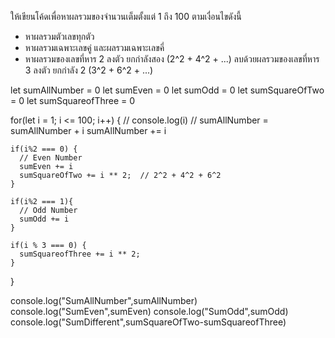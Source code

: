 ให้เขียนโค้ดเพื่อหาผลรวมของจำนวนเต็มตั้งแต่ 1 ถึง 100 ตามเงื่อนไขดังนี้

- หาผลรวมตัวเลขทุกตัว
- หาผลรวมเฉพาะเลขคู่ และผลรวมเฉพาะเลขคี่
- หาผลรวมของเลขที่หาร 2 ลงตัว ยกกำลังสอง (2^2 + 4^2 + ...) ลบด้วยผลรวมของเลขที่หาร 3 ลงตัว ยกกำลัง 2 (3^2 + 6^2 + ...)


let sumAllNumber = 0
let sumEven = 0
let sumOdd = 0
let sumSquareOfTwo = 0
let sumSquareofThree = 0

for(let i = 1; i <= 100; i++) {
  // console.log(i)
  // sumAllNumber = sumAllNumber + i
    sumAllNumber += i

    if(i%2 === 0) {
      // Even Number
      sumEven += i
      sumSquareOfTwo += i ** 2;  // 2^2 + 4^2 + 6^2
    } 

    if(i%2 === 1){
      // Odd Number
      sumOdd += i
    }

    if(i % 3 === 0) {
      sumSquareofThree += i ** 2; 
    }
}


console.log("SumAllNumber",sumAllNumber)
console.log("SumEven",sumEven)
console.log("SumOdd",sumOdd)
console.log("SumDifferent",sumSquareOfTwo-sumSquareofThree)
